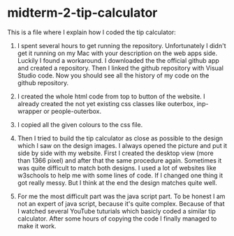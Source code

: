 # midterm-2-tip-calculator

This is a file where I explain how I coded the tip calculator:

1. I spent several hours to get running the repository. Unfortunately I didn't get it running on my Mac with your description on the web apps side. Luckily I found a workaround. I downloaded the the official github app and created a repository. Then I linked the github repository with Visual Studio code. Now you should see all the history of my code on the github repository.

2. I created the whole html code from top to button of the website. I already created the not yet existing css classes like outerbox, inp-wrapper or people-outerbox.

3. I copied all the given colours to the css file.

4. Then I tried to build the tip calculator as close as possible to the design which I saw on the design images. I always opened the picture and put it side by side with my website. First I created the desktop view (more than 1366 pixel) and after that the same procedure again. Sometimes it was quite difficult to match both designs. I used a lot of websites like w3schools to help me with some lines of code. If I changed one thing it got really messy. But I think at the end the design matches quite well.

5. For me the most difficult part was the java script part. To be honest I am not an expert of java script, because it's quite complex. Because of that I watched several YouTube tuturials which basicly coded a similar tip calculator. After some hours of copying the code I finally managed to make it work.

